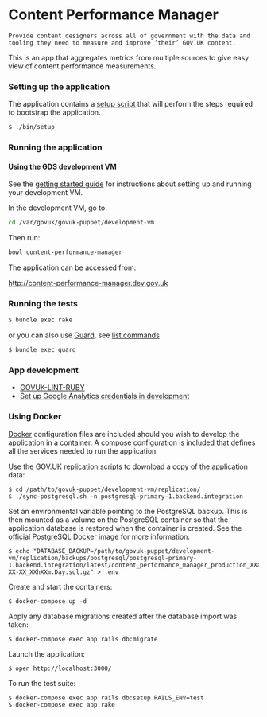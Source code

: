 # Content Performance Manager

`Provide content designers across all of government with the data and tooling they need to measure and improve ‘their’ GOV.UK content.`

This is an app that aggregates metrics from multiple sources to give easy view of content performance measurements.

### Setting up the application

The application contains a [setup script](./bin/setup) that will perform the
steps required to bootstrap the application.

```bash
$ ./bin/setup
```

### Running the application
#### Using the GDS development VM

See the [getting started guide](https://docs.publishing.service.gov.uk/getting-started.html) for instructions about setting up and running your development VM.

In the development VM, go to:

```bash
cd /var/govuk/govuk-puppet/development-vm
```

Then run:

 ```bash
 bowl content-performance-manager
 ```

The application can be accessed from:

http://content-performance-manager.dev.gov.uk

### Running the tests
 ```bash
 $ bundle exec rake
 ```

 or you can also use [Guard](https://github.com/guard/guard), see [list commands](https://github.com/guard/guard/wiki/List-of-Guard-Commands)

 ```bash
 $ bundle exec guard
 ```

### App development

* [GOVUK-LINT-RUBY](doc/govuk-lint.md)
* [Set up Google Analytics credentials in development](doc/google_analytics_setup.md)


### Using Docker

[Docker] configuration files are included should you wish to develop the
application in a container. A [compose][docker compose] configuration is
included that defines all the services needed to run the application.

Use the [GOV.UK replication scripts] to download a copy of the application data:

```commandline
$ cd /path/to/govuk-puppet/development-vm/replication/
$ ./sync-postgresql.sh -n postgresql-primary-1.backend.integration
```

Set an environmental variable pointing to the PostgreSQL backup. This is then
mounted as a volume on the PostgreSQL container so that the application
database is restored when the container is created. See the
[official PostgreSQL Docker image](https://hub.docker.com/_/postgres/) for more
information.

```commandline
$ echo "DATABASE_BACKUP=/path/to/govuk-puppet/development-vm/replication/backups/postgresql/postgresql-primary-1.backend.integration/latest/content_performance_manager_production_XXXX-XX-XX_XXhXXm.Day.sql.gz" > .env
```

Create and start the containers:

```commandline
$ docker-compose up -d
```

Apply any database migrations created after the database import was taken:

```commandline
$ docker-compose exec app rails db:migrate
```

Launch the application:

```commandline
$ open http://localhost:3000/
```

To run the test suite:

```commandline
$ docker-compose exec app rails db:setup RAILS_ENV=test
$ docker-compose exec app rake
```

[docker]: https://www.docker.com/
[docker compose]: https://docs.docker.com/compose/overview/
[GOV.UK replication scripts]: https://docs.publishing.service.gov.uk/manual/replicate-app-data-locally.html
